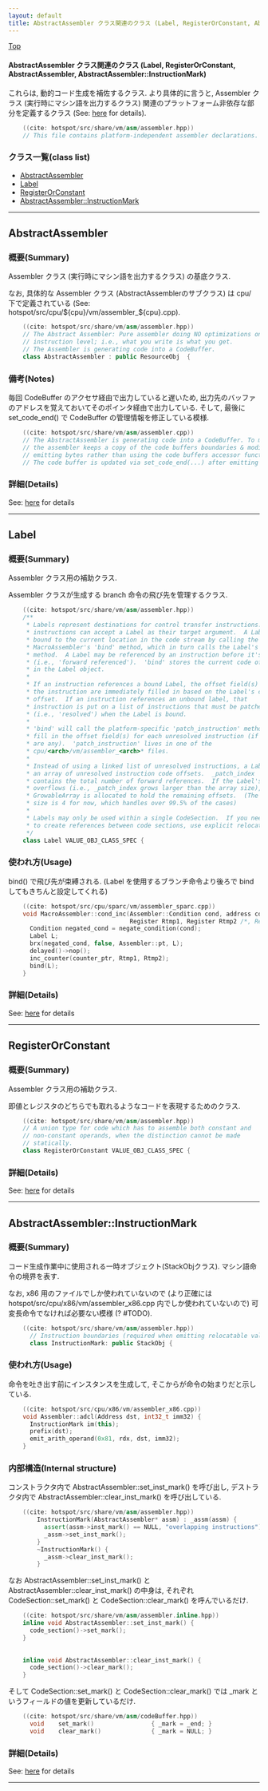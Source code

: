 ```yaml
---
layout: default
title: AbstractAssembler クラス関連のクラス (Label, RegisterOrConstant, AbstractAssembler, AbstractAssembler::InstructionMark)
---
```

[Top](../index.html)

#### AbstractAssembler クラス関連のクラス (Label, RegisterOrConstant, AbstractAssembler, AbstractAssembler::InstructionMark)

これらは, 動的コード生成を補佐するクラス.
より具体的に言うと, Assembler クラス (実行時にマシン語を出力するクラス) 関連のプラットフォーム非依存な部分を定義するクラス (See: [here](no7882z5r.html) for details).


```cpp
    ((cite: hotspot/src/share/vm/asm/assembler.hpp))
    // This file contains platform-independent assembler declarations.
```



### クラス一覧(class list)

  * [AbstractAssembler](#nolVmAaxrq)
  * [Label](#noPmOghzr0)
  * [RegisterOrConstant](#noXpo3kLpi)
  * [AbstractAssembler::InstructionMark](#nofVdSsDBH)


---
## <a name="nolVmAaxrq" id="nolVmAaxrq">AbstractAssembler</a>

### 概要(Summary)
Assembler クラス (実行時にマシン語を出力するクラス) の基底クラス.

なお, 具体的な Assembler クラス (AbstractAssemblerのサブクラス) は cpu/ 下で定義されている
(See: hotspot/src/cpu/${cpu}/vm/assembler_${cpu}.cpp).


```cpp
    ((cite: hotspot/src/share/vm/asm/assembler.hpp))
    // The Abstract Assembler: Pure assembler doing NO optimizations on the
    // instruction level; i.e., what you write is what you get.
    // The Assembler is generating code into a CodeBuffer.
    class AbstractAssembler : public ResourceObj  {
```

### 備考(Notes)
毎回 CodeBuffer のアクセサ経由で出力していると遅いため, 
出力先のバッファのアドレスを覚えておいてそのポインタ経由で出力している.
そして, 最後に set_code_end() で CodeBuffer の管理情報を修正している模様.


```cpp
    ((cite: hotspot/src/share/vm/asm/assembler.cpp))
    // The AbstractAssembler is generating code into a CodeBuffer. To make code generation faster,
    // the assembler keeps a copy of the code buffers boundaries & modifies them when
    // emitting bytes rather than using the code buffers accessor functions all the time.
    // The code buffer is updated via set_code_end(...) after emitting a whole instruction.
```



### 詳細(Details)
See: [here](../doxygen/classAbstractAssembler.html) for details

---
## <a name="noPmOghzr0" id="noPmOghzr0">Label</a>

### 概要(Summary)
Assembler クラス用の補助クラス.

Assembler クラスが生成する branch 命令の飛び先を管理するクラス.


```cpp
    ((cite: hotspot/src/share/vm/asm/assembler.hpp))
    /**
     * Labels represent destinations for control transfer instructions.  Such
     * instructions can accept a Label as their target argument.  A Label is
     * bound to the current location in the code stream by calling the
     * MacroAssembler's 'bind' method, which in turn calls the Label's 'bind'
     * method.  A Label may be referenced by an instruction before it's bound
     * (i.e., 'forward referenced').  'bind' stores the current code offset
     * in the Label object.
     *
     * If an instruction references a bound Label, the offset field(s) within
     * the instruction are immediately filled in based on the Label's code
     * offset.  If an instruction references an unbound label, that
     * instruction is put on a list of instructions that must be patched
     * (i.e., 'resolved') when the Label is bound.
     *
     * 'bind' will call the platform-specific 'patch_instruction' method to
     * fill in the offset field(s) for each unresolved instruction (if there
     * are any).  'patch_instruction' lives in one of the
     * cpu/<arch>/vm/assembler_<arch>* files.
     *
     * Instead of using a linked list of unresolved instructions, a Label has
     * an array of unresolved instruction code offsets.  _patch_index
     * contains the total number of forward references.  If the Label's array
     * overflows (i.e., _patch_index grows larger than the array size), a
     * GrowableArray is allocated to hold the remaining offsets.  (The cache
     * size is 4 for now, which handles over 99.5% of the cases)
     *
     * Labels may only be used within a single CodeSection.  If you need
     * to create references between code sections, use explicit relocations.
     */
    class Label VALUE_OBJ_CLASS_SPEC {
```

### 使われ方(Usage)
bind() で飛び先が束縛される.
(Label を使用するブランチ命令より後ろで bind してもきちんと設定してくれる)


```cpp
    ((cite: hotspot/src/cpu/sparc/vm/assembler_sparc.cpp))
    void MacroAssembler::cond_inc(Assembler::Condition cond, address counter_ptr,
                                  Register Rtmp1, Register Rtmp2 /*, Register Rtmp3, Register Rtmp4 */) {
      Condition negated_cond = negate_condition(cond);
      Label L;
      brx(negated_cond, false, Assembler::pt, L);
      delayed()->nop();
      inc_counter(counter_ptr, Rtmp1, Rtmp2);
      bind(L);
    }
```




### 詳細(Details)
See: [here](../doxygen/classLabel.html) for details

---
## <a name="noXpo3kLpi" id="noXpo3kLpi">RegisterOrConstant</a>

### 概要(Summary)
Assembler クラス用の補助クラス.

即値とレジスタのどちらでも取れるようなコードを表現するためのクラス.


```cpp
    ((cite: hotspot/src/share/vm/asm/assembler.hpp))
    // A union type for code which has to assemble both constant and
    // non-constant operands, when the distinction cannot be made
    // statically.
    class RegisterOrConstant VALUE_OBJ_CLASS_SPEC {
```



### 詳細(Details)
See: [here](../doxygen/classRegisterOrConstant.html) for details

---
## <a name="nofVdSsDBH" id="nofVdSsDBH">AbstractAssembler::InstructionMark</a>

### 概要(Summary)
コード生成作業中に使用される一時オブジェクト(StackObjクラス).
マシン語命令の境界を表す.

なお, x86 用のファイルでしか使われていないので
(より正確には hotspot/src/cpu/x86/vm/assembler_x86.cpp 内でしか使われていないので)
可変長命令でなければ必要ない模様 (? #TODO).


```cpp
    ((cite: hotspot/src/share/vm/asm/assembler.hpp))
      // Instruction boundaries (required when emitting relocatable values).
      class InstructionMark: public StackObj {
```

### 使われ方(Usage)
命令を吐き出す前にインスタンスを生成して, そこからが命令の始まりだと示している.


```cpp
    ((cite: hotspot/src/cpu/x86/vm/assembler_x86.cpp))
    void Assembler::adcl(Address dst, int32_t imm32) {
      InstructionMark im(this);
      prefix(dst);
      emit_arith_operand(0x81, rdx, dst, imm32);
    }
```

### 内部構造(Internal structure)
コンストラクタ内で AbstractAssembler::set_inst_mark() を呼び出し, 
デストラクタ内で AbstractAssembler::clear_inst_mark() を呼び出している.


```cpp
    ((cite: hotspot/src/share/vm/asm/assembler.hpp))
        InstructionMark(AbstractAssembler* assm) : _assm(assm) {
          assert(assm->inst_mark() == NULL, "overlapping instructions");
          _assm->set_inst_mark();
        }
        ~InstructionMark() {
          _assm->clear_inst_mark();
        }
```

なお AbstractAssembler::set_inst_mark() と AbstractAssembler::clear_inst_mark() の中身は,
それぞれ CodeSection::set_mark() と CodeSection::clear_mark() を呼んでいるだけ.


```cpp
    ((cite: hotspot/src/share/vm/asm/assembler.inline.hpp))
    inline void AbstractAssembler::set_inst_mark() {
      code_section()->set_mark();
    }
    
    
    inline void AbstractAssembler::clear_inst_mark() {
      code_section()->clear_mark();
    }
```

そして CodeSection::set_mark() と CodeSection::clear_mark() では
_mark というフィールドの値を更新しているだけ.


```cpp
    ((cite: hotspot/src/share/vm/asm/codeBuffer.hpp))
      void    set_mark()                { _mark = _end; }
      void    clear_mark()              { _mark = NULL; }
```




### 詳細(Details)
See: [here](../doxygen/classAbstractAssembler_1_1InstructionMark.html) for details

---
